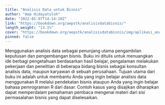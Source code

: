 ```yaml
---
title: "Analisis Data untuk Bisnis"
author: "Aep Hidayatuloh"
date: "2022-01-07T14:14:10Z"
link: "https://bookdown.org/aepstk/analisisdatabisnis/"
length_weight: "13.1%"
cover: "https://bookdown.org/aepstk/analisisdatabisnis/img/aplikasi_analisis_data_untuk_bisnis.png"
pinned: false
---
```


Menggunakan analisis data sebagai penunjang utama pengambilan keputusan dan pengembangan bisnis. Buku ini ditulis untuk menuangkan ide berbagi pengetahuan berdasarkan hasil belajar, pengalaman melakukan pekerjaan dan penelitian di beberapa bidang bisnis sebagai konsultan analisis data, maupun karyawan di sebuah perusahaan. Tujuan utama dari buku ini adalah untuk membantu Anda yang ingin belajar analisis data menggunakan R melalui pendekatan bisnis ataupun Anda yang ingin belajar bahasa pemrograman R dari dasar. Contoh kasus yang disajikan diharapkan dapat memperdalam pemahaman pembaca mengenai materi dari sisi permasalahan bisnis yang dapat diselesaikan.
